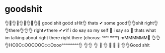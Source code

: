# goodshit
👌👀👌👀👌👀👌👀👌👀 good shit go౦ԁ sHit👌 thats ✔ some good👌👌shit right👌👌there👌👌👌 right✔there ✔✔if i do ƽaү so my self 💯 i say so 💯 thats what im talking about right there right there (chorus: ʳᶦᵍʰᵗ ᵗʰᵉʳᵉ) mMMMMᎷМ💯 👌👌 👌НO0ОଠOOOOOОଠଠOoooᵒᵒᵒᵒᵒᵒᵒᵒᵒ👌 👌👌 👌 💯 👌 👀 👀 👀 👌👌Good shit
